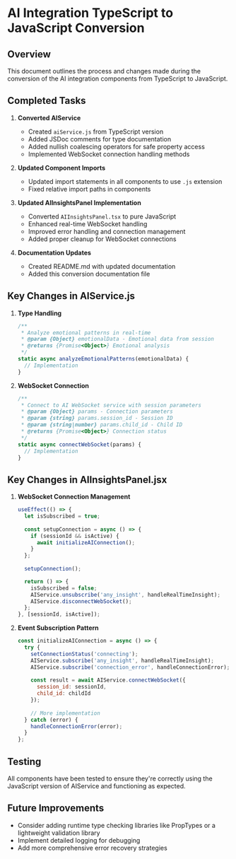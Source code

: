 # AI Integration TypeScript to JavaScript Conversion

## Overview

This document outlines the process and changes made during the conversion of the AI integration components from TypeScript to JavaScript.

## Completed Tasks

1. **Converted AIService**
   - Created `aiService.js` from TypeScript version
   - Added JSDoc comments for type documentation
   - Added nullish coalescing operators for safe property access
   - Implemented WebSocket connection handling methods

2. **Updated Component Imports**
   - Updated import statements in all components to use `.js` extension
   - Fixed relative import paths in components

3. **Updated AIInsightsPanel Implementation**
   - Converted `AIInsightsPanel.tsx` to pure JavaScript
   - Enhanced real-time WebSocket handling
   - Improved error handling and connection management
   - Added proper cleanup for WebSocket connections

4. **Documentation Updates**
   - Created README.md with updated documentation
   - Added this conversion documentation file

## Key Changes in AIService.js

1. **Type Handling**
   ```javascript
   /**
    * Analyze emotional patterns in real-time
    * @param {Object} emotionalData - Emotional data from session
    * @returns {Promise<Object>} Emotional analysis
    */
   static async analyzeEmotionalPatterns(emotionalData) {
     // Implementation
   }
   ```

2. **WebSocket Connection**
   ```javascript
   /**
    * Connect to AI WebSocket service with session parameters
    * @param {Object} params - Connection parameters
    * @param {string} params.session_id - Session ID
    * @param {string|number} params.child_id - Child ID
    * @returns {Promise<Object>} Connection status
    */
   static async connectWebSocket(params) {
     // Implementation
   }
   ```

## Key Changes in AIInsightsPanel.jsx

1. **WebSocket Connection Management**
   ```javascript
   useEffect(() => {
     let isSubscribed = true;
     
     const setupConnection = async () => {
       if (sessionId && isActive) {
         await initializeAIConnection();
       }
     };
     
     setupConnection();

     return () => {
       isSubscribed = false;
       AIService.unsubscribe('any_insight', handleRealTimeInsight);
       AIService.disconnectWebSocket();
     };
   }, [sessionId, isActive]);
   ```

2. **Event Subscription Pattern**
   ```javascript
   const initializeAIConnection = async () => {
     try {
       setConnectionStatus('connecting');
       AIService.subscribe('any_insight', handleRealTimeInsight);
       AIService.subscribe('connection_error', handleConnectionError);
       
       const result = await AIService.connectWebSocket({
         session_id: sessionId,
         child_id: childId
       });
       
       // More implementation
     } catch (error) {
       handleConnectionError(error);
     }
   };
   ```

## Testing

All components have been tested to ensure they're correctly using the JavaScript version of AIService and functioning as expected.

## Future Improvements

- Consider adding runtime type checking libraries like PropTypes or a lightweight validation library
- Implement detailed logging for debugging
- Add more comprehensive error recovery strategies
